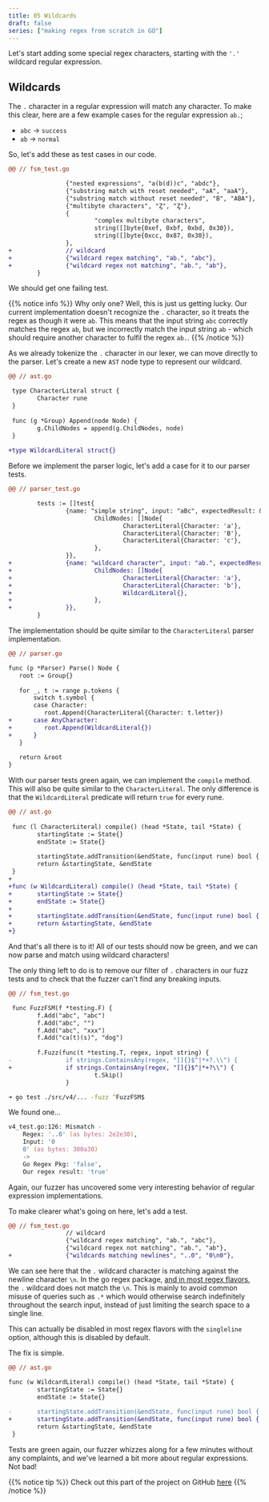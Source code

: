 ```yaml
---
title: 05 Wildcards
draft: false
series: ["making regex from scratch in GO"]
---
```

Let's start adding some special regex characters, starting with the `'.'` wildcard regular expression.

## Wildcards

The `.` character in a regular expression will match any character. To make this clear, here are a few example cases for the regular expression `ab.`;

- `abc` -> `success`
- `ab` -> `normal`

So, let's add these as test cases in our code.

```diff
@@ // fsm_test.go

                {"nested expressions", "a(b(d))c", "abdc"},
                {"substring match with reset needed", "aA", "aaA"},
                {"substring match without reset needed", "B", "ABA"},
                {"multibyte characters", "Ȥ", "Ȥ"},
                {
                        "complex multibyte characters",
                        string([]byte{0xef, 0xbf, 0xbd, 0x30}),
                        string([]byte{0xcc, 0x87, 0x30}),
                },
+               // wildcard
+               {"wildcard regex matching", "ab.", "abc"},
+               {"wildcard regex not matching", "ab.", "ab"},
        }
```

We should get one failing test.

{{% notice info %}} 
Why only one? Well, this is just us getting lucky. Our current implementation doesn't recognize the `.` character, so it treats the regex as though it were `ab`. This means that the input string `abc` correctly matches the regex `ab`, but we incorrectly match the input string `ab` - which should require another character to fulfil the regex `ab.`.
{{% /notice %}} 

As we already tokenize the `.` character in our lexer, we can move directly to the parser. Let's create a new `AST` node type to represent our wildcard.

```diff
@@ // ast.go

 type CharacterLiteral struct {
        Character rune
 }
 
 func (g *Group) Append(node Node) {
        g.ChildNodes = append(g.ChildNodes, node)
 }
 
+type WildcardLiteral struct{}

```

Before we implement the parser logic, let's add a case for it to our parser tests.

```diff
@@ // parser_test.go

        tests := []test{
                {name: "simple string", input: "aBc", expectedResult: &Group{
                        ChildNodes: []Node{
                                CharacterLiteral{Character: 'a'},
                                CharacterLiteral{Character: 'B'},
                                CharacterLiteral{Character: 'c'},
                        },
                }},
+               {name: "wildcard character", input: "ab.", expectedResult: &Group{
+                       ChildNodes: []Node{
+                               CharacterLiteral{Character: 'a'},
+                               CharacterLiteral{Character: 'b'},
+                               WildcardLiteral{},
+                       },
+               }},
        }
```

The implementation should be quite similar to the `CharacterLiteral` parser implementation.

```diff
@@ // parser.go

func (p *Parser) Parse() Node {  
   root := Group{}  
  
   for _, t := range p.tokens {  
       switch t.symbol {  
       case Character:  
          root.Append(CharacterLiteral{Character: t.letter})  
+      case AnyCharacter:  
+         root.Append(WildcardLiteral{})  
+      }  
   }  
  
   return &root  
}
```

With our parser tests green again, we can implement the `compile` method. This will also be quite similar to the `CharacterLiteral`. The only difference is that the `WildcardLiteral` predicate will return `true` for every rune.

```diff
@@ // ast.go
 
 func (l CharacterLiteral) compile() (head *State, tail *State) {
        startingState := State{}
        endState := State{}
 
        startingState.addTransition(&endState, func(input rune) bool { return input == l.Character })
        return &startingState, &endState
 }
+
+func (w WildcardLiteral) compile() (head *State, tail *State) {
+       startingState := State{}
+       endState := State{}
+
+       startingState.addTransition(&endState, func(input rune) bool { return true })
+       return &startingState, &endState
+}
```

And that's all there is to it! All of our tests should now be green, and we can now parse and match using wildcard characters!

The only thing left to do is to remove our filter of `.` characters in our fuzz tests and to check that the fuzzer can't find any breaking inputs.

```diff
@@ // fsm_test.go

 func FuzzFSM(f *testing.F) {
        f.Add("abc", "abc")
        f.Add("abc", "")
        f.Add("abc", "xxx")
        f.Add("ca(t)(s)", "dog")
 
        f.Fuzz(func(t *testing.T, regex, input string) {
-               if strings.ContainsAny(regex, "[]{}$^|*+?.\\") {
+               if strings.ContainsAny(regex, "[]{}$^|*+?\\") {
                        t.Skip()
                }

```

```zsh
➜ go test ./src/v4/... -fuzz ^FuzzFSM$  
```

We found one...

```zsh
v4_test.go:126: Mismatch - 
	Regex: '..0' (as bytes: 2e2e30), 
	Input: '0
	0' (as bytes: 300a30) 
	-> 
	Go Regex Pkg: 'false', 
	Our regex result: 'true'

```

Again, our fuzzer has uncovered some very interesting behavior of regular expression implementations.

To make clearer what's going on here, let's add a test.

```diff
@@ // fsm_test.go
                // wildcard
                {"wildcard regex matching", "ab.", "abc"},
                {"wildcard regex not matching", "ab.", "ab"},
+               {"wildcards matching newlines", "..0", "0\n0"},
```

We can see here that the `.` wildcard character is matching against the newline character `\n`. In the go regex package, [and in most regex flavors](https://www.regular-expressions.info/dot.html#:~:text=The%20dot%20matches%20a%20single%20character%2C%20without%20caring%20what%20that%20character%20is.%20The%20only%20exception%20are%20line%20break%20characters.%20In%20all%20regex%20flavors%20discussed%20in%20this%20tutorial%2C%20the%20dot%20does%20not%20match%20line%20breaks%20by%20default.), the `.` wildcard does not match the `\n`. This is mainly to avoid common misuse of queries such as `.*` which would otherwise search indefinitely throughout the search input, instead of just limiting the search space to a single line.

This can actually be disabled in most regex flavors with the `singleline` option, although this is disabled by default.

The fix is simple.

```diff
@@ // ast.go

func (w WildcardLiteral) compile() (head *State, tail *State) {
        startingState := State{}
        endState := State{}
 
-       startingState.addTransition(&endState, func(input rune) bool { return true })
+       startingState.addTransition(&endState, func(input rune) bool { return input != '\n' })
        return &startingState, &endState
 }
```

Tests are green again, our fuzzer whizzes along for a few minutes without any complaints, and we've learned a bit more about regular expressions. Not bad!

{{% notice tip %}} 
Check out this part of the project on GitHub [here](https://github.com/LeweyM/search/tree/master/src/v4)
{{% /notice %}} 